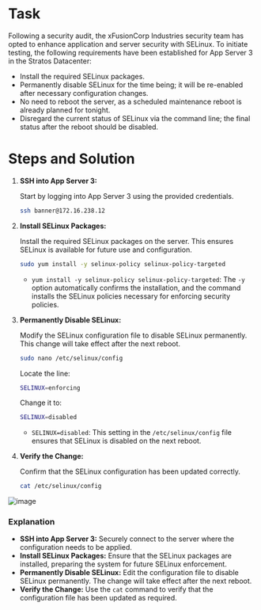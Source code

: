 # Task

Following a security audit, the xFusionCorp Industries security team has opted to enhance application and server security with SELinux. To initiate testing, the following requirements have been established for App Server 3 in the Stratos Datacenter:

- Install the required SELinux packages.
- Permanently disable SELinux for the time being; it will be re-enabled after necessary configuration changes.
- No need to reboot the server, as a scheduled maintenance reboot is already planned for tonight.
- Disregard the current status of SELinux via the command line; the final status after the reboot should be disabled.

# Steps and Solution

1. **SSH into App Server 3:**

    Start by logging into App Server 3 using the provided credentials.

    ```bash
    ssh banner@172.16.238.12
    ```

2. **Install SELinux Packages:**

    Install the required SELinux packages on the server. This ensures SELinux is available for future use and configuration.

    ```bash
    sudo yum install -y selinux-policy selinux-policy-targeted
    ```

    - `yum install -y selinux-policy selinux-policy-targeted`: The `-y` option automatically confirms the installation, and the command installs the SELinux policies necessary for enforcing security policies.

3. **Permanently Disable SELinux:**

    Modify the SELinux configuration file to disable SELinux permanently. This change will take effect after the next reboot.

    ```bash
    sudo nano /etc/selinux/config
    ```

    Locate the line:

    ```bash
    SELINUX=enforcing
    ```

    Change it to:

    ```bash
    SELINUX=disabled
    ```

    - `SELINUX=disabled`: This setting in the `/etc/selinux/config` file ensures that SELinux is disabled on the next reboot.

4. **Verify the Change:**

    Confirm that the SELinux configuration has been updated correctly.

    ```bash
    cat /etc/selinux/config
    ```
![image](https://github.com/user-attachments/assets/ac619ec5-7251-4c45-9896-e23868dff65d)


### Explanation

- **SSH into App Server 3:** Securely connect to the server where the configuration needs to be applied.
- **Install SELinux Packages:** Ensure that the SELinux packages are installed, preparing the system for future SELinux enforcement.
- **Permanently Disable SELinux:** Edit the configuration file to disable SELinux permanently. The change will take effect after the next reboot.
- **Verify the Change:** Use the `cat` command to verify that the configuration file has been updated as required.

